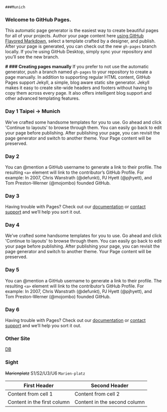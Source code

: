 ```
###Munich
```
### Welcome to GitHub Pages.
This automatic page generator is the easiest way to create beautiful pages for all of your projects. Author your page content here [using GitHub Flavored Markdown](https://guides.github.com/features/mastering-markdown/), select a template crafted by a designer, and publish. After your page is generated, you can check out the new `gh-pages` branch locally. If you’re using GitHub Desktop, simply sync your repository and you’ll see the new branch.

**# ### Creating pages manually**
If you prefer to not use the automatic generator, push a branch named `gh-pages` to your repository to create a page manually. In addition to supporting regular HTML content, GitHub Pages support Jekyll, a simple, blog aware static site generator. Jekyll makes it easy to create site-wide headers and footers without having to copy them across every page. It also offers intelligent blog support and other advanced templating features.

### Day 1 Taipei -> Munich
We’ve crafted some handsome templates for you to use. Go ahead and click 'Continue to layouts' to browse through them. You can easily go back to edit your page before publishing. After publishing your page, you can revisit the page generator and switch to another theme. Your Page content will be preserved.

### Day 2
You can @mention a GitHub username to generate a link to their profile. The resulting `<a>` element will link to the contributor’s GitHub Profile. For example: In 2007, Chris Wanstrath (@defunkt), PJ Hyett (@pjhyett), and Tom Preston-Werner (@mojombo) founded GitHub.

### Day 3
Having trouble with Pages? Check out our [documentation](https://help.github.com/pages) or [contact support](https://github.com/contact) and we’ll help you sort it out.

### Day 4
We’ve crafted some handsome templates for you to use. Go ahead and click 'Continue to layouts' to browse through them. You can easily go back to edit your page before publishing. After publishing your page, you can revisit the page generator and switch to another theme. Your Page content will be preserved.

### Day 5
You can @mention a GitHub username to generate a link to their profile. The resulting `<a>` element will link to the contributor’s GitHub Profile. For example: In 2007, Chris Wanstrath (@defunkt), PJ Hyett (@pjhyett), and Tom Preston-Werner (@mojombo) founded GitHub.

### Day 6
Having trouble with Pages? Check out our [documentation](https://help.github.com/pages) or [contact support](https://github.com/contact) and we’ll help you sort it out.

### Other Site
[DB](https://bahn.com)

### Sight
~~Marienplatz~~
S1/S2/U3/U6 `Marien-platz`

First Header | Second Header
------------ | -------------
Content from cell 1 | Content from cell 2
Content in the first column | Content in the second column
